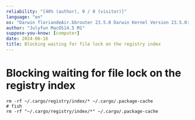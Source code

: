 ```yaml
---
reliability: "[40% (author), 0 / 0 (visitor)]"
language: "en"
os: "Darwin floriandeAir.bbrouter 23.5.0 Darwin Kernel Version 23.5.0: Wed May  1 20:16:51 PDT 2024; root:xnu-10063.121.3~5/RELEASE_ARM64_T8103 arm64"
author: "Julyfun MacOS14.5 M1"
suppose-you-know: [computer]
date: 2024-06-16
title: Blocking waiting for file lock on the registry index
---
```


# Blocking waiting for file lock on the registry index

```
rm -rf ~/.cargo/registry/index/* ~/.cargo/.package-cache
# fish
rm -rf "~/.cargo/registry/index/*" ~/.cargo/.package-cache
```

